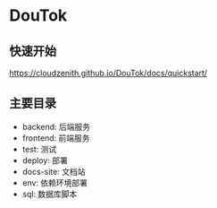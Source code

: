 # DouTok

## 快速开始

<https://cloudzenith.github.io/DouTok/docs/quickstart/>

## 主要目录

- backend: 后端服务
- frontend: 前端服务
- test: 测试
- deploy: 部署
- docs-site: 文档站
- env: 依赖环境部署
- sql: 数据库脚本
